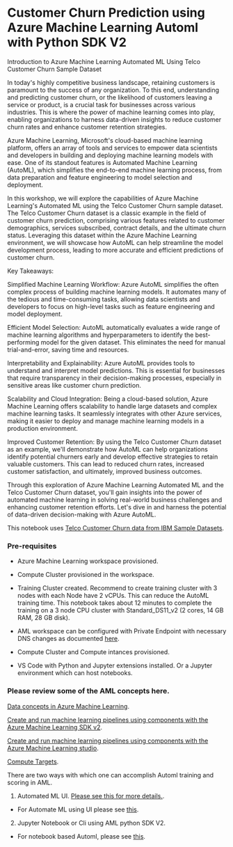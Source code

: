 # Customer Churn Prediction using Azure Machine Learning Automl with Python SDK V2


Introduction to Azure Machine Learning Automated ML Using Telco Customer Churn Sample Dataset

In today's highly competitive business landscape, retaining customers is paramount to the success of any organization. To this end, understanding and predicting customer churn, or the likelihood of customers leaving a service or product, is a crucial task for businesses across various industries. This is where the power of machine learning comes into play, enabling organizations to harness data-driven insights to reduce customer churn rates and enhance customer retention strategies.

Azure Machine Learning, Microsoft's cloud-based machine learning platform, offers an array of tools and services to empower data scientists and developers in building and deploying machine learning models with ease. One of its standout features is Automated Machine Learning (AutoML), which simplifies the end-to-end machine learning process, from data preparation and feature engineering to model selection and deployment.

In this workshop, we will explore the capabilities of Azure Machine Learning's Automated ML using the Telco Customer Churn sample dataset. The Telco Customer Churn dataset is a classic example in the field of customer churn prediction, comprising various features related to customer demographics, services subscribed, contract details, and the ultimate churn status. Leveraging this dataset within the Azure Machine Learning environment, we will showcase how AutoML can help streamline the model development process, leading to more accurate and efficient predictions of customer churn.

Key Takeaways:

Simplified Machine Learning Workflow: Azure AutoML simplifies the often complex process of building machine learning models. It automates many of the tedious and time-consuming tasks, allowing data scientists and developers to focus on high-level tasks such as feature engineering and model deployment.

Efficient Model Selection: AutoML automatically evaluates a wide range of machine learning algorithms and hyperparameters to identify the best-performing model for the given dataset. This eliminates the need for manual trial-and-error, saving time and resources.

Interpretability and Explainability: Azure AutoML provides tools to understand and interpret model predictions. This is essential for businesses that require transparency in their decision-making processes, especially in sensitive areas like customer churn prediction.

Scalability and Cloud Integration: Being a cloud-based solution, Azure Machine Learning offers scalability to handle large datasets and complex machine learning tasks. It seamlessly integrates with other Azure services, making it easier to deploy and manage machine learning models in a production environment.

Improved Customer Retention: By using the Telco Customer Churn dataset as an example, we'll demonstrate how AutoML can help organizations identify potential churners early and develop effective strategies to retain valuable customers. This can lead to reduced churn rates, increased customer satisfaction, and ultimately, improved business outcomes.

Through this exploration of Azure Machine Learning Automated ML and the Telco Customer Churn dataset, you'll gain insights into the power of automated machine learning in solving real-world business challenges and enhancing customer retention efforts. Let's dive in and harness the potential of data-driven decision-making with Azure AutoML.


This notebook uses [Telco Customer Churn data from IBM Sample Datasets](https://community.ibm.com/community/user/businessanalytics/blogs/steven-macko/2019/07/11/telco-customer-churn-1113).




### Pre-requisites
* Azure Machine Learning workspace provisioned.
* Compute Cluster provisioned in the workspace.
* Training Cluster created. Recommend to create training cluster with 3 nodes with each Node have 2 vCPUs. This can reduce the AutoML training time. This notebook takes about 12 minutes to complete the training on a 3 node CPU cluster with Standard_DS11_v2 (2 cores, 14 GB RAM, 28 GB disk). 

* AML workspace can be configured with Private Endpoint with necessary DNS changes as documented [here](https://learn.microsoft.com/en-us/azure/machine-learning/how-to-custom-dns?view=azureml-api-2&tabs=azure-cli). 

* Compute Cluster and Compute intances provisioned. 
* VS Code with Python and Jupyter extensions installed. Or a Jupyter environment which can host notebooks. 


### Please review some of the AML concepts here. 

[Data concepts in Azure Machine Learning](https://learn.microsoft.com/en-us/azure/machine-learning/concept-data?view=azureml-api-2).

[Create and run machine learning pipelines using components with the Azure Machine Learning SDK v2](https://learn.microsoft.com/en-us/azure/machine-learning/how-to-create-component-pipeline-python?view=azureml-api-2).

[Create and run machine learning pipelines using components with the Azure Machine Learning studio](https://learn.microsoft.com/en-us/azure/machine-learning/how-to-create-component-pipelines-ui?view=azureml-api-2).

[Compute Targets](https://learn.microsoft.com/en-us/azure/machine-learning/concept-compute-target?view=azureml-api-2).

There are two ways with which one can accomplish Automl training and scoring in AML. 
1. Automated ML UI.  [Please see this for more details.](https://learn.microsoft.com/en-us/azure/machine-learning/concept-designer?view=azureml-api-2).

- For Automate ML using UI please see [this](Designer.md).

2. Jupyter Notebook or Cli using AML python SDK V2.

- For notebook based Automl, please see [this](Notebook.md).




